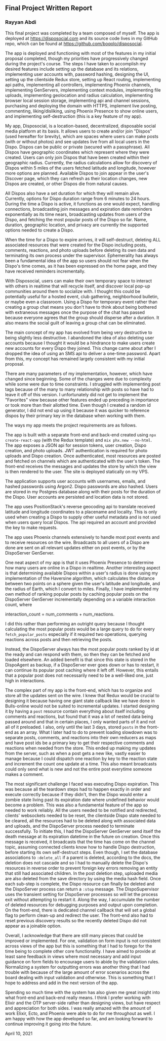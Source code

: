 ## Final Project Written Report
### Rayyan Abdi

This final project was completed by a team composed of myself.
The app is deployed at https://disposocial.com and its source
code lives in my GitHub repo, which can be found at
https://github.com/boqolo/disposocial. 

The app is deployed and functioning with most of the features in
my initial proposal completed, though my priorities have
progressively changed during the project's course. The steps I 
have taken to accomplish my desired features include setting up 
the database and its relations, implementing user accounts with, 
password hashing, designing the UI, setting up the clientside 
Redux store, setting up React routing, implementing api paths, 
implementing all controllers, implementing Phoenix channels, 
implementing GenServers, implementing context modules, implementing 
file uploads, implementing geolocation and radius calculation, 
implementing browser local session storage, implementing api and 
channel sessions, purchasing and deploying the domain with HTTPS,
implement live posting, commenting, liking/disliking, using 
Phoenix Presence to show online users, and implementing 
self-destruction (this is a key feature of my app).

My app, Disposocial, is a location-based, decentralized, disposable
social media platform at its basis. It allows users to create 
and/or join "Dispos" (used hereafter for brevity), which are
spaces where users can make posts (with or without photos) and 
see updates live from all local users in the Dispo. Dispos can
be public or private (secured with a passphrase). All Dispos
have geographic coordinates which represent where they were 
created. Users can only join Dispos that have been created within
their geographic radius. Currently, the radius calculations allow
for discovery of Dispos within 5 miles of the users fetched 
latitude and longitude, however more options are planned. Available
Dispos to join appear in the user's Discover page, which they 
can refresh as their location changes, new Dispos are created, 
or other Dispos die from natural causes.

All Dispos also have a set duration for which they will remain 
alive. Currently, options for Dispo duration range from 6 minutes 
to 24 hours. During the time a Dispo is active, it functions as
one would expect, handling connections, broadcasting join messages
and expiration date reminders exponentially as its time nears,
broadcasting updates from users of the Dispo, and fetching the 
most popular posts of the Dispo so far. Name, duration, 
geographic location, and privacy are currently the supported 
options needed to create a Dispo.

When the time for a Dispo to expire arrives, it will self-destruct,
deleting ALL associated resources that were created for the Dispo
including posts, comments, reactions, and photo uploads before
deleting its own data and terminating its own process under the
supervisor. Ephemerality has always been a fundamental idea
of the app so users should not fear when the Dispo's time comes,
as it has been expressed on the home page, and they have received
reminders incrementally.

With Disposocial, users can make their own temporary space to
interact with others in realtime that will recycle itself, and
discover local pop-up communities around them to socialize with.
I thought this could be potentially useful for a hosted event,
club gathering, neighborhood bulletin, or maybe even a classroom.
Using a Dispo for temporary event rather than creating a group
chat means you don't have to think about being bothered with 
extraneous messages once the purpose of the chat has passed 
because everyone agrees that the group should disperse after
a duration. It also means the social guilt of leaving a group
chat can be eliminated.

The main concept of my app has evolved from being very
destructive to being slightly less destructive. I abandoned
the idea of also deleting user accounts because I thought it
would be a hindrance to make users create new accounts for every
Dispo they joined. This change came about after I dropped the 
idea of using an SMS api to deliver a one-time password. Apart
from this, my concept has remained largely consistent with my
initial proposal. 

There are many parameters of my implementation, however, which 
have changed since beginning. Some of the changes were due to 
complexity while some were due to time constraints. I struggled
with implementing post tags because of the many to many 
relationship with posts so have had to leave it off of this
version. I unfortunately did not get to implement the
"Favorites" view because other features ended up preceding in
importance or took more than their allotted time. Even though I
created a random id generator, I did not end up using it because
it was quicker to reference dispos by their primary key in the 
database when working with them.

The ways my app meets the project requirements are as follows.

The app is built with a separate front-end and back-end created
using `npx create-react-app` (with the Redux template) and 
`mix phx.new --no-html`. The app exposes a JSON api for session
tokens, user creation, Dispo creation, and photo uploads. 
JWT authentication is required for photo uploads and Dispo 
creation. Once authenticated, most resources are posted and 
fetched on channels which are authenticated with the user's 
token. The front-end receives the messages and updates the
store by which the view is then rendered to the user. The
site is deployed statically on my VPS.

The application supports user accounts with usernames, emails,
and hashed passwords using Argon2. Dispo passwords are also
hashed. Users are stored in my Postgres database along with
their posts for the duration of the Dispo. User accounts are
persisted and location data is not stored. 

The app uses PositionStack's reverse geocoding api to 
translate received latitude and longitude coordinates to
a placename and locality. This is only used when creating
a Dispo to supply other useful metadata and is not used 
when users query local Dispos. The api required an account
and provided the key to make requests.

The app uses Phoenix channels extensively to handle most 
post events and to receive resources on the wire. Broadcasts
to all users of a Dispo are done are sent on all relevant
updates either on post events, or by the DispoServer
GenServer.

One neat aspect of my app is that it uses Phoenix Presence 
to determine how many users are online in a Dispo in 
realtime. Another interesting aspect is that determining
available Dispos within a user's radius is done using my
implementation of the Haversine algorithm, which calculates
the distance between two points on a sphere given the user's
latitude and longitude, and the radius of Earth, which I 
convert to miles. Finally, I have implemented my own method
of ranking popular posts by caching popular posts on
the DispoServer GenServer incrementally depending on a
variable interaction count, where

  interaction_count = num_comments + num_reactions.

I did this rather than performing an outright query 
because I thought calculating the most popular posts would
be a large query to do for every `fetch_popular_posts` 
especially if it required two operations, querying reactions across 
posts and then retrieving the posts. 

Instead, the DispoServer always has the 
most popular posts ranked by id at the ready and can respond
with them, so then they can be fetched and loaded elsewhere.
An added benefit is that since this state is stored in the
DispoAgent as backup, if a DispoServer ever goes down or 
has to restart, it can continue its popular post caching
where it left off. However, this entails that a popular post 
does not necessarily need to be a well-liked one, just 
high in interactions.

The complex part of my app is the front-end, which has
to organize and store all the updates sent on the wire.
I knew that Redux would be crucial to designing it 
because having one giant state callback like we have
done in Bulls-online would not be suited to incremental
updates. I started designing it by having a `post` 
resource contain everything about itself including 
comments and reactions, but found that it was a lot
of nested data being passed around and that in certain
places, I only wanted parts of it and not all of it
preloaded. I also, only until the last 3 days, stored
`posts` in the front-end as an array. What I later
had to do to prevent loading slowdown was to separate
posts, comments, and reactions into their own reducers
as maps and have post ids be a primary key to get their 
respective comments and reactions when needed from
the store. This ended up making my updates from the
server, such as when a post gets a new like, 
vastly easier to manage because I could dispatch one
reaction by key to the reaction state and increment
the count one update at a time. This also meant
broadcasts could only send what is new and not the
entire post everytime someone makes a comment.

The most significant challenge I faced was executing 
Dispo expiration. This was because all the
teardown steps had to happen exactly in order and
execute correctly because if they didn't, then 
the Dispo would enter a zombie state living past its 
expiration date where undefined behavior would become a
problem. This was also a fundamental feature of the app
so needed to work reliably. All the users needed to be notified
and redirected, clients' websockets needed to be reset,
the clientside Dispo state needed to be 
cleared, all the resources had to be deleted along
with associated data and uploads, and
the DispoServer process needed to terminate 
successfully. To initiate this, I had
the DispoServer GenServer send itself the death
message at its expiration datetime in the future
on creation. Once this message is received, it
broadcasts that the time has come on the channel
topic, assuming connected clients know how to handle
Dispo destruction, before starting its own
self-destruct steps. Even though, I set the 
database associations to `:delete_all` if a parent
is deleted, according to the docs, the deletion
does not cascade and so I had to manually delete
the Dispo's resources in reverse order to prevent
foreign key errors removing an entity that still
had associated children. In the post deletion
step, uploaded media are also deleted from the
save directory by using the media hash field.
Once each sub-step is complete, the Dispo
resource can finally be deleted and the
DispoServer process can return a `:stop`
message. The DispoSupervisor uses the transient
setting for DispoServer processes so will 
let the process exit without attempting to 
restart it. Along the way, I accumulate the 
number of deleted resources for debugging 
purposes and output upon completion. On the 
front-end, there is dedicated channel callback
that will set a global flag to perform clean-up
and redirect the user. The front-end also had to
reset previous discovery results so the recently
deleted Dispo did not appear as a joinable option.

Overall, I acknowledge that there are still many 
pieces that could be improved or implemented.
For one, validation on form input is not consistent across
views of the app but this is something that I had to
forego for the time being to complete other core 
functionality. I have aimed to provide at least sane 
feedback in views where most necessary and add
input guidance on form fields to encourage users
to abide by the validation rules. Normalizing a 
system for outputting errors was another thing that
I had trouble with because of the large amount of 
error scenarios across the board dealing with input
validation and otherwise. This is something that I 
hope to address and add in the next version of 
the app.

Spending so much time with the system has also given
me great insight into what front-end and back-end 
really means. I think I prefer working with Elixir and the
OTP server-side rather than designing views, but have 
respect and appreciation for both sides. I was really amazed
with the amount of work Elixir, Ecto, and Phoenix were able to 
do for me throughout as well. I am happy with how the
app developed so far, and am looking forward to continue
improving it going into the future.



April 10, 2021
